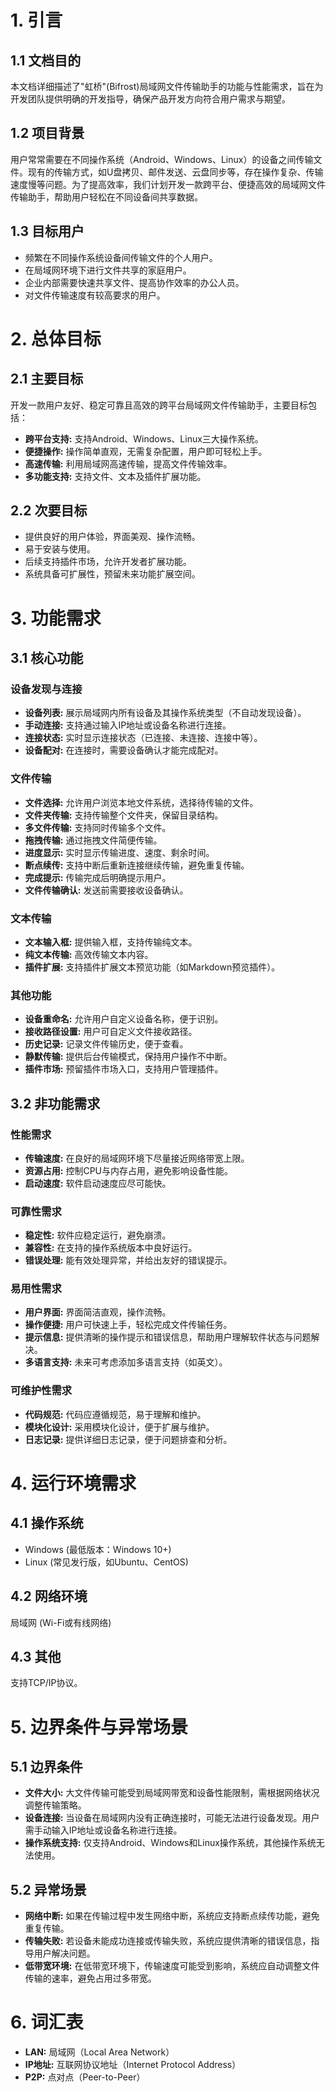 # 1. 引言

## 1.1 文档目的
本文档详细描述了"虹桥"(Bifrost)局域网文件传输助手的功能与性能需求，旨在为开发团队提供明确的开发指导，确保产品开发方向符合用户需求与期望。

## 1.2 项目背景
用户常常需要在不同操作系统（Android、Windows、Linux）的设备之间传输文件。现有的传输方式，如U盘拷贝、邮件发送、云盘同步等，存在操作复杂、传输速度慢等问题。为了提高效率，我们计划开发一款跨平台、便捷高效的局域网文件传输助手，帮助用户轻松在不同设备间共享数据。

## 1.3 目标用户
* 频繁在不同操作系统设备间传输文件的个人用户。
* 在局域网环境下进行文件共享的家庭用户。
* 企业内部需要快速共享文件、提高协作效率的办公人员。
* 对文件传输速度有较高要求的用户。

# 2. 总体目标

## 2.1 主要目标
开发一款用户友好、稳定可靠且高效的跨平台局域网文件传输助手，主要目标包括：
* **跨平台支持:** 支持Android、Windows、Linux三大操作系统。
* **便捷操作:** 操作简单直观，无需复杂配置，用户即可轻松上手。
* **高速传输:** 利用局域网高速传输，提高文件传输效率。
* **多功能支持:** 支持文件、文本及插件扩展功能。

## 2.2 次要目标
* 提供良好的用户体验，界面美观、操作流畅。
* 易于安装与使用。
* 后续支持插件市场，允许开发者扩展功能。
* 系统具备可扩展性，预留未来功能扩展空间。

# 3. 功能需求

## 3.1 核心功能
### 设备发现与连接
* **设备列表:** 展示局域网内所有设备及其操作系统类型（不自动发现设备）。
* **手动连接:** 支持通过输入IP地址或设备名称进行连接。
* **连接状态:** 实时显示连接状态（已连接、未连接、连接中等）。
* **设备配对:** 在连接时，需要设备确认才能完成配对。

### 文件传输
* **文件选择:** 允许用户浏览本地文件系统，选择待传输的文件。
* **文件夹传输:** 支持传输整个文件夹，保留目录结构。
* **多文件传输:** 支持同时传输多个文件。
* **拖拽传输:** 通过拖拽文件简便传输。
* **进度显示:** 实时显示传输进度、速度、剩余时间。
* **断点续传:** 支持中断后重新连接继续传输，避免重复传输。
* **完成提示:** 传输完成后明确提示用户。
* **文件传输确认:** 发送前需要接收设备确认。

### 文本传输
* **文本输入框:** 提供输入框，支持传输纯文本。
* **纯文本传输:** 高效传输文本内容。
* **插件扩展:** 支持插件扩展文本预览功能（如Markdown预览插件）。

### 其他功能
* **设备重命名:** 允许用户自定义设备名称，便于识别。
* **接收路径设置:** 用户可自定义文件接收路径。
* **历史记录:** 记录文件传输历史，便于查看。
* **静默传输:** 提供后台传输模式，保持用户操作不中断。
* **插件市场:** 预留插件市场入口，支持用户管理插件。

## 3.2 非功能需求
### 性能需求
* **传输速度:** 在良好的局域网环境下尽量接近网络带宽上限。
* **资源占用:** 控制CPU与内存占用，避免影响设备性能。
* **启动速度:** 软件启动速度应尽可能快。

### 可靠性需求
* **稳定性:** 软件应稳定运行，避免崩溃。
* **兼容性:** 在支持的操作系统版本中良好运行。
* **错误处理:** 能有效处理异常，并给出友好的错误提示。

### 易用性需求
* **用户界面:** 界面简洁直观，操作流畅。
* **操作便捷:** 用户可快速上手，轻松完成文件传输任务。
* **提示信息:** 提供清晰的操作提示和错误信息，帮助用户理解软件状态与问题解决。
* **多语言支持:** 未来可考虑添加多语言支持（如英文）。

### 可维护性需求
* **代码规范:** 代码应遵循规范，易于理解和维护。
* **模块化设计:** 采用模块化设计，便于扩展与维护。
* **日志记录:** 提供详细日志记录，便于问题排查和分析。

# 4. 运行环境需求

## 4.1 操作系统
* Windows (最低版本：Windows 10+)
* Linux (常见发行版，如Ubuntu、CentOS)

## 4.2 网络环境
局域网 (Wi-Fi或有线网络)

## 4.3 其他
支持TCP/IP协议。

# 5. 边界条件与异常场景

## 5.1 边界条件
* **文件大小:** 大文件传输可能受到局域网带宽和设备性能限制，需根据网络状况调整传输策略。
* **设备连接:** 当设备在局域网内没有正确连接时，可能无法进行设备发现。用户需手动输入IP地址或设备名称进行连接。
* **操作系统支持:** 仅支持Android、Windows和Linux操作系统，其他操作系统无法使用。

## 5.2 异常场景
* **网络中断:** 如果在传输过程中发生网络中断，系统应支持断点续传功能，避免重复传输。
* **传输失败:** 若设备未能成功连接或传输失败，系统应提供清晰的错误信息，指导用户解决问题。
* **低带宽环境:** 在低带宽环境下，传输速度可能受到影响，系统应自动调整文件传输的速率，避免占用过多带宽。

# 6. 词汇表
* **LAN:** 局域网（Local Area Network）
* **IP地址:** 互联网协议地址（Internet Protocol Address）
* **P2P:** 点对点（Peer-to-Peer）
